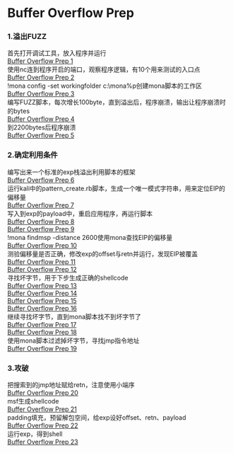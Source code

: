 # Buffer Overflow Prep

### 1.溢出FUZZ
首先打开调试工具，放入程序并运行<br>
[Buffer Overflow Prep 1](./iamges/BufferOverflowPrep0.png)<br>
使用nc连到程序开启的端口，观察程序逻辑，有10个用来测试的入口点<br>
[Buffer Overflow Prep 2](./iamges/BufferOverflowPrep1.png)<br>
!mona config -set workingfolder c:\mona\%p创建mona脚本的工作区<br>
[Buffer Overflow Prep 3](./iamges/BufferOverflowPrep2.png)<br>
编写FUZZ脚本，每次增长100byte，直到溢出后，程序崩溃，输出让程序崩溃时的bytes<br>
[Buffer Overflow Prep 4](./iamges/BufferOverflowPrep3.png)<br>
到2200bytes后程序崩溃<br>
[Buffer Overflow Prep 5](./iamges/BufferOverflowPrep4.png)

### 2.确定利用条件
编写出来一个标准的exp栈溢出利用脚本的框架<br>
[Buffer Overflow Prep 6](./iamges/BufferOverflowPrep5.png)<br>
运行kali中的pattern_create.rb脚本，生成一个唯一模式字符串，用来定位EIP的偏移量<br>
[Buffer Overflow Prep 7](./iamges/BufferOverflowPrep6.png)<br>
写入到exp的payload中，重启应用程序，再运行脚本<br>
[Buffer Overflow Prep 8](./iamges/BufferOverflowPrep7.png)<br>
[Buffer Overflow Prep 9](./iamges/BufferOverflowPrep8.png)<br>
!mona findmsp -distance 2600使用mona查找EIP的偏移量<br>
[Buffer Overflow Prep 10](./iamges/BufferOverflowPrep10.png)<br>
测验偏移量是否正确，修改exp的offset与retn并运行，发现EIP被覆盖<br>
[Buffer Overflow Prep 11](./iamges/BufferOverflowPrep11.png)<br>
[Buffer Overflow Prep 12](./iamges/BufferOverflowPrep12.png)<br>
寻找坏字节，用于下步生成正确的shellcode<br>
[Buffer Overflow Prep 13](./iamges/BufferOverflowPrep14.png)<br>
[Buffer Overflow Prep 14](./iamges/BufferOverflowPrep13.png)<br>
[Buffer Overflow Prep 15](./iamges/BufferOverflowPrep15.png)<br>
[Buffer Overflow Prep 16](./iamges/BufferOverflowPrep16.png)<br>
继续寻找坏字节，直到mona脚本找不到坏字节了<br>
[Buffer Overflow Prep 17](./iamges/BufferOverflowPrep17.png)<br>
[Buffer Overflow Prep 18](./iamges/BufferOverflowPrep18.png)<br>
使用mona脚本过滤掉坏字节，寻找jmp指令地址<br>
[Buffer Overflow Prep 19](./iamges/BufferOverflowPrep19.png)

### 3.攻破
把搜索到的jmp地址赋给retn，注意使用小端序<br>
[Buffer Overflow Prep 20](./iamges/BufferOverflowPrep20.png)<br>
msf生成shellcode<br>
[Buffer Overflow Prep 21](./iamges/BufferOverflowPrep21.png)<br>
padding填充，预留解包空间，给exp设好offset、retn、payload<br>
[Buffer Overflow Prep 22](./iamges/BufferOverflowPrep22.png)<br>
运行exp，得到shell<br>
[Buffer Overflow Prep 23](./iamges/BufferOverflowPrep23.png)